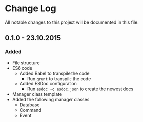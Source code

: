 # Change Log
All notable changes to this project will be documented in this file.

## 0.1.0 - 23.10.2015
### Added
- File structure
- ES6 code
  - Added Babel to transpile the code
    - Run `grunt` to transpile the code
  - Added ESDoc configuration
    - Run `esdoc -c esdoc.json` to create the newest docs
- Manager class template
- Added the following manager classes
  - Database
  - Command
  - Event
